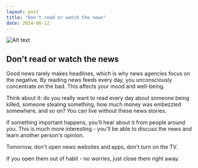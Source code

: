 ```yaml
---
layout: post
title: "Don't read or watch the news"
date: 2024-08-12
---
```


![Alt text](/assets/images/12.jpg)

## Don't read or watch the news

Good news rarely makes headlines, which is why news agencies focus on the negative. By reading news feeds every day, you unconsciously concentrate on the bad. This affects your mood and well-being.

Think about it: do you really want to read every day about someone being killed, someone stealing something, how much money was embezzled somewhere, and so on? You can live without these news stories.

If something important happens, you'll hear about it from people around you. This is much more interesting - you'll be able to discuss the news and learn another person's opinion.

Tomorrow, don't open news websites and apps, don't turn on the TV.

If you open them out of habit - no worries, just close them right away.